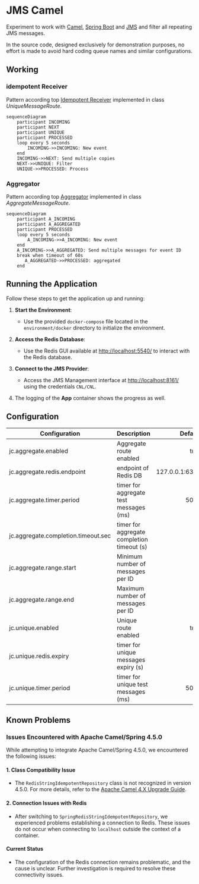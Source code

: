 # JMS Camel
Experiment to work with [Camel](https://camel.apache.org/), 
[Spring Boot](https://spring.io/projects/spring-boot) and [JMS](https://activemq.apache.org/components/artemis/) and filter all repeating JMS messages.

In the source code, designed exclusively for demonstration purposes, no effort is made to avoid hard coding queue names and similar configurations.
## Working
### idempotent Receiver
Pattern according top [Idempotent Receiver](https://www.enterpriseintegrationpatterns.com/patterns/messaging/IdempotentReceiver.html) 
implemented in class *UniqueMessageRoute*.

```mermaid
sequenceDiagram
    participant INCOMING
    participant NEXT
    participant UNIQUE
    participant PROCESSED
    loop every 5 seconds
        INCOMING->>INCOMING: New event
    end
    INCOMING->>NEXT: Send multiple copies
    NEXT->>UNIQUE: Filter
    UNIQUE->>PROCESSED: Process
```
### Aggregator
Pattern according top [Aggregator](https://www.enterpriseintegrationpatterns.com/patterns/messaging/Aggregator.html) 
implemented in class *AggregateMessageRoute*.

```mermaid
sequenceDiagram
    participant A_INCOMING
    participant A_AGGREGATED
    participant PROCESSED
    loop every 5 seconds
        A_INCOMING->>A_INCOMING: New event
    end
    A_INCOMING->>A_AGGREGATED: Send multiple messages for event ID
    break when timeout of 60s
       A_AGGREGATED->>PROCESSED: aggregated
    end
```

## Running the Application

Follow these steps to get the application up and running:

1. **Start the Environment**:
    - Use the provided `docker-compose` file located in the `environment/docker` directory to initialize the environment.

1. **Access the Redis Database**:
    - Use the Redis GUI available at [http://localhost:5540/](http://localhost:5540/) to interact with the Redis database.

1. **Connect to the JMS Provider**:
    - Access the JMS Management interface at [http://localhost:8161/](http://localhost:8161/) using the credentials `CNL/CNL`.

1. The logging of the **App** container shows the progress as well.

## Configuration

| Configuration                       | Description                                |        Default |
|-------------------------------------|--------------------------------------------|---------------:|
| jc.aggregate.enabled                | Aggregate route enabled                    |           true |
| jc.aggregate.redis.endpoint         | endpoint of Redis DB                       | 127.0.0.1:6379 |
| jc.aggregate.timer.period           | timer for aggregate test messages (ms)     |           5000 |
| jc.aggregate.completion.timeout.sec | timer for aggregate completion timeout (s) |             60 |
| jc.aggregate.range.start            | Minimum number of messages per ID          |              5 |
| jc.aggregate.range.end              | Maximum number of messages per ID          |             10 |
| jc.unique.enabled                   | Unique route enabled                       |           true |
| jc.unique.redis.expiry              | timer for unique messages expiry (s)       |             60 |
| jc.unique.timer.period              | timer for unique test messages (ms)        |           5000 |

## Known Problems

### Issues Encountered with Apache Camel/Spring 4.5.0
While attempting to integrate Apache Camel/Spring 4.5.0, we encountered the following issues:

#### 1. Class Compatibility Issue
- The `RedisStringIdempotentRepository` class is not recognized in version 4.5.0. For more details, refer to the [Apache Camel 4.X Upgrade Guide](https://camel.apache.org/manual/camel-4x-upgrade-guide-4_5.html).

#### 2. Connection Issues with Redis
- After switching to `SpringRedisStringIdempotentRepository`, we experienced problems establishing a connection to Redis. These issues do not occur when connecting to `localhost` outside the context of a container.

#### Current Status
- The configuration of the Redis connection remains problematic, and the cause is unclear. Further investigation is required to resolve these connectivity issues.
